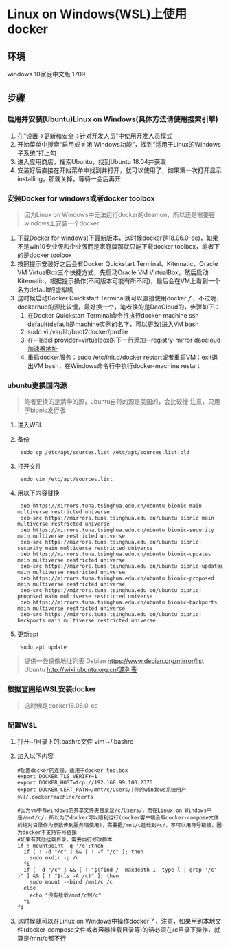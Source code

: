 # Linux on Windows(WSL)上使用docker

## 环境

windows 10家庭中文版 1709

## 步骤

### 启用并安装(Ubuntu)Linux on Windows(具体方法请使用搜索引擎)

1. 在“设置->更新和安全->针对开发人员”中使用开发人员模式
2. 开始菜单中搜索“启用或关闭 Windows功能”，找到“适用于Linux的Windows子系统”打上勾
3. 进入应用商店，搜索Ubuntu，找到Ubuntu 18.04并获取
4. 安装好后直接在开始菜单中找到并打开，就可以使用了，如果第一次打开显示installing，那就关掉，等待一会后再开

### 安装Docker for windows或者docker toolbox

> 因为Linux on Windows中无法运行docker的deamon，所以还是需要在windows上安装一个docker

1. 下载Docker for windows(下最新版本，这时候docker是18.06.0-ce)，如果不是win10专业版和企业版而是家庭版那就只能下载docker toolbox，笔者下的是docker toolbox
2. 按照提示安装好之后会有Docker Quickstart Terminal、Kitematic、Oracle VM VirtualBox三个快捷方式，先启动Oracle VM VirtualBox，然后启动Kitematic，根据提示操作(不同版本可能有所不同)，最后会在VM上看到一个名为default的虚拟机
3. 这时候启动Docker Quickstart Terminal就可以直接使用docker了，不过呢，dockerhub的源比较慢，最好换一个，笔者换的是DaoCloud的，步骤如下：
   1. 在Docker Quickstart Terminal命令行执行docker-machine ssh default(default是machine实例的名字，可以更改)进入VM bash
   2. sudo vi /var/lib/boot2docker/profile
   3. 在--label provider=virtualbox的下一行添加--registry-mirror [daocloud加速器地址](http://guide.daocloud.io/dcs/daocloud-services-9152632.html)
   4. 重启docker服务：sudo /etc/init.d/docker restart或者重启VM：exit退出VM bash，在Windows命令行中执行docker-machine restart

### ubuntu更换国内源

> 笔者更换的是清华的源，ubuntu自带的源是美国的，会比较慢 注意，只用于bionic发行版

1. 进入WSL

2. 备份

   ```
   	sudo cp /etc/apt/sources.list /etc/apt/sources.list.old
   ```

3. 打开文件

   ```
   	sudo vim /etc/apt/sources.list
   ```

4. 用以下内容替换

   ```
   	deb https://mirrors.tuna.tsinghua.edu.cn/ubuntu bionic main multiverse restricted universe
   	deb-src https://mirrors.tuna.tsinghua.edu.cn/ubuntu bionic main multiverse restricted universe
   	deb https://mirrors.tuna.tsinghua.edu.cn/ubuntu bionic-security main multiverse restricted universe
   	deb-src https://mirrors.tuna.tsinghua.edu.cn/ubuntu bionic-security main multiverse restricted universe
   	deb https://mirrors.tuna.tsinghua.edu.cn/ubuntu bionic-updates main multiverse restricted universe
   	deb-src https://mirrors.tuna.tsinghua.edu.cn/ubuntu bionic-updates main multiverse restricted universe
   	deb https://mirrors.tuna.tsinghua.edu.cn/ubuntu bionic-proposed main multiverse restricted universe
   	deb-src https://mirrors.tuna.tsinghua.edu.cn/ubuntu bionic-proposed main multiverse restricted universe
   	deb https://mirrors.tuna.tsinghua.edu.cn/ubuntu bionic-backports main multiverse restricted universe
   	deb-src https://mirrors.tuna.tsinghua.edu.cn/ubuntu bionic-backports main multiverse restricted universe
   ```

5. 更新apt

   ```
   	sudo apt update
   ```

> 提供一些镜像地址列表 Debian <https://www.debian.org/mirror/list> Ubuntu <http://wiki.ubuntu.org.cn/源列表>

### 根据[官网](https://docs.docker.com/install/linux/docker-ce/ubuntu/#install-docker-ce)给WSL安装docker

> 这时候是docker18.06.0-ce

### 配置WSL

1. 打开~/目录下的.bashrc文件 vim ~/.bashrc

2. 加入以下内容

   ```
   #配置docker的连接，适用于docker toolbox
   export DOCKER_TLS_VERIFY=1
   export DOCKER_HOST=tcp://192.168.99.100:2376
   export DOCKER_CERT_PATH=/mnt/c/Users/[你的windows系统用户名]/.docker/machine/certs
   
   #因为vm中与windows的共享文件夹目录是/c/Users/，而在Linux on Windows中是/mnt/c/，所以为了docker可以顺利运行(docker客户端会取docker-compose文件的绝对目录作为参数传到服务端使用)，需要把/mnt/c挂载到/c/，不可以用符号链接，因为docker不支持符号链接
   #如果有其他挂载目录，需要自行修改脚本
   if ! mountpoint -q '/c';then
     if [ ! -d "/c" ] && [ ! -f "/c" ]; then
       sudo mkdir -p /c
     fi
     if [ -d "/c" ] && [ ! "$(find / -maxdepth 1 -type l | grep '/c' )" ] && [ ! "$(ls -A /c)" ]; then
       sudo mount --bind /mnt/c /c
     else
       echo "没有挂载/mnt/c到/c"
     fi
   fi
   ```

3. 这时候就可以在Linux on Windows中操作docker了，注意，如果用到本地文件(docker-compose文件或者容器挂载目录等)的话必须在/c目录下操作，就算是/mnt/c都不行